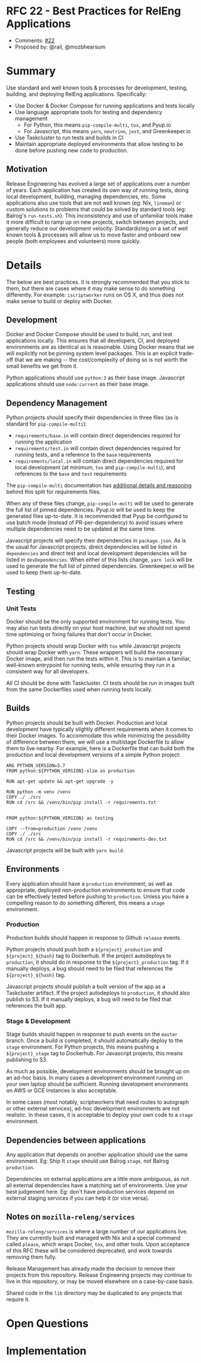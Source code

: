 # RFC 22 - Best Practices for RelEng Applications
* Comments: [#22](https://api.github.com/repos/mozilla-releng/releng-rfcs/issues/<number>)
* Proposed by: @rail, @mozbhearsum

# Summary

Use standard and well known tools & processes for development, testing, building, and deploying RelEng applications. Specifically:
* Use Docker & Docker Compose for running applications and tests locally
* Use language appropriate tools for testing and dependency management
    * For Python, this means `pip-compile-multi`, `tox`, and Pyup.io
    * For Javascript, this means `yarn`, `neutrino`, `jest`, and Greenkeeper.io
* Use Taskcluster to run tests and builds in CI
* Maintain appropriate deployed environments that allow testing to be done before pushing new code to production.

## Motivation

Release Engineering has evolved a large set of applications over a number of years. Each application has created its own way of running tests, doing local development, building, managing dependencies, etc. Some applications also use tools that are not well known (eg: Nix, `lineman`) or custom solutions to problems that could be solved by standard tools (eg: Balrog's `run-tests.sh`). This inconsistency and use of unfamiliar tools make it more difficult to ramp up on new projects, switch between projects, and generally reduce our development velocity. Standardizing on a set of well known tools & processes will allow us to move faster and onboard new people (both employees and volunteers) more quickly.

# Details

The below are best practices. It is strongly recommended that you stick to them, but there are cases where it may make sense to do something differently. For example: `iscriptworker` runs on OS X, and thus does not make sense to build or deploy with Docker.

## Development

Docker and Docker Compose should be used to build, run, and test applications locally. This ensures that all developers, CI, and deployed environments are as identical as is reasonable. Using Docker means that we will explicitly not be pinning system level packages. This is an explicit trade-off that we are making -- the cost/complexity of doing so is not worth the small benefits we get from it.

Python applications should use `python:3` as their base image. Javascript applications should use `node:current` as their base image.

## Dependency Management

Python projects should specify their dependencies in three files (as is standard for `pip-compile-multi`):
* `requirements/base.in` will contain direct dependencies required for running the application
* `requirements/test.in` will contain direct dependencies required for running tests, and a reference to the `base` requirements
* `requirements/local.in` will contain direct dependencies required for local development (at minimum, `tox` and `pip-compile-multi`), and references to the `base` and `test` requirements

The `pip-compile-multi` documentation has [additional details and reasoning](https://github.com/peterdemin/pip-compile-multi#managing-dependency-versions-in-multiple-environments) behind this split for requirements files.

When any of these files change, `pip-compile-multi` will be used to generate the full list of pinned dependencies. Pyup.io will be used to keep the generated files up-to-date. It is recommended that Pyup be configured to use batch mode (instead of PR-per-dependency) to avoid issues where multiple dependencies need to be updated at the same time.

Javascript projects will specify their dependencies in `package.json`. As is the usual for Javascript projects, direct dependencies will be listed in `dependencies` and direct test and local development dependencies will be listed in `devDependencies`. When either of this lists change, `yarn lock` will be used to generate the full list of pinned dependencies. Greenkeeper.io will be used to keep them up-to-date.

## Testing

### Unit Tests

Docker should be the only supported environment for running tests. You may also run tests directly on your host machine, but we should not spend time optimizing or fixing failures that don't occur in Docker.

Python projects should wrap Docker with `tox` while Javascript projects should wrap Docker with `yarn`. These wrappers will build the necessary Docker image, and then run the tests within it. This is to maintain a familiar, well-known entrypoint for running tests, while ensuring they run in a consistent way for all developers.

All CI should be done with Taskcluster. CI tests should be run in images built from the same Dockerfiles used when running tests locally.

## Builds

Python projects should be built with Docker. Production and local development have typically slightly different requirements when it comes to their Docker images. To accommodate this while minimizing the possibility of difference between them, we will use a multistage Dockerfile to allow them to live nearby. For example, here is a Dockerfile that can build both the production and local development versions of a simple Python project:
```
ARG PYTHON_VERSION=3.7
FROM python:${PYTHON_VERSION}-slim as production

RUN apt-get update && apt-get upgrade -y

RUN python -m venv /venv
COPY ./ ./src
RUN cd /src && /venv/bin/pip install -r requirements.txt


FROM python:${PYTHON_VERSION} as testing

COPY --from=production /venv /venv
COPY ./ ./src
RUN cd /src && /venv/bin/pip install -r requirements-dev.txt
```

Javascript projects will be built with `yarn build`.

## Environments

Every application should have a `production` environment, as well as appropriate, deployed non-production environments to ensure that code can be effectively tested before pushing to `production`. Unless you have a compelling reason to do something different, this means a `stage` environment.

### Production

Production builds should happen in response to Github `release` events.

Python projects should push both a `${project}_production` and `${project}_${hash}` tag to Dockerhub. If the project autodeploys to `production`, it should do in response to the `${project}_production` tag. If it manually deploys, a bug should need to be filed that references the `${project}_${hash}` tag.

Javascript projects should publish a built version of the app as a Taskcluster artifact. If the project autodeploys to `production`, it should also publish to S3. If it manually deploys, a bug will need to be filed that references the built app.

### Stage & Development

Stage builds should happen in response to push events on the `master` branch. Once a build is completed, it should automatically deploy to the `stage` environment. For Python projects, this means pushing a `${project}_stage` tag to Dockerhub. For Javascript projects, this means publishing to S3.

As much as possible, development environments should be brought up on an ad-hoc basis. In many cases a development environment running on your own laptop should be sufficient. Running development environments on AWS or GCE instances is also acceptable.

In some cases (most notably, scriptworkers that need routes to autograph or other external services), ad-hoc development environments are not realistic. In these cases, it is acceptable to deploy your own code to a `stage` environment.

## Dependencies between applications

Any application that depends on another application should use the same environment. Eg: Ship It `stage` should use Balrog `stage`, not Balrog `production`.

Dependencies on external applications are a little more ambiguous, as not all external dependencies have a matching set of environments. Use your best judgement here. Eg: don't have production services depend on external staging services if you can help it (or vice versa).

## Notes on `mozilla-releng/services`

`mozilla-releng/services` is where a large number of our applications live. They are currently built and managed with Nix and a special command called `please`, which wraps Docker, `tox`, and other tools. Upon acceptance of this RFC these will be considered deprecated, and work towards removing them fully.

Release Management has already made the decision to remove their projects from this repository. Release Engineering projects may continue to live in this repository, or may be moved elsewhere on a case-by-case basis.

Shared code in the `lib` directory may be duplicated to any projects that require it.

# Open Questions

# Implementation

